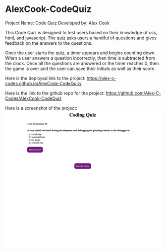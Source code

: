# AlexCook-CodeQuiz

Project Name: Code Quiz
Developed by: Alex Cook

This Code Quiz is designed to test users based on their knowledge of css, html, and javascript. The quiz asks users a handful of questions and gives feedback on the answers to the questions.

Once the user starts the quiz, a timer appears and begins counting down. When a user answers a question incorrectly, then time is subtracted from the clock. Once all the questions are answered or the timer reaches 0, then the game is over and the user can save their initials as well as their score.

 Here is the deployed link to the project: https://alex-c-codes.github.io/AlexCook-CodeQuiz/
 
 Here is the link to the github repo for the project: https://github.com/Alex-C-Codes/AlexCook-CodeQuiz

Here is a screenshot of the project:
![Alt text](/assets/images/codeQuizScreenshot.png "Code Quiz Screenshot")